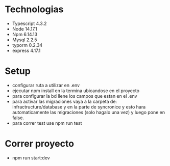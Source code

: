 # Technologias
- Typescript 4.3.2
- Node 14.17.1
- Npm 6.14.13
- Mysql 2.2.5
- typorm 0.2.34
- express 4.17.1
# Setup
- configurar ruta a utilizar en .env
- ejecutar npm install en la termina ubicandose en   el  proyecto
- para configurar la bd llene los campos que estan en el .env
- para activar las migraciones vaya a la carpeta de:
    infractructure/database y en la parte de syncronice y esto hara automaticamente las migraciones (solo hagalo una vez) y luego pone en false.
- para correr test use npm run test

# Correr proyecto
- npm run start:dev